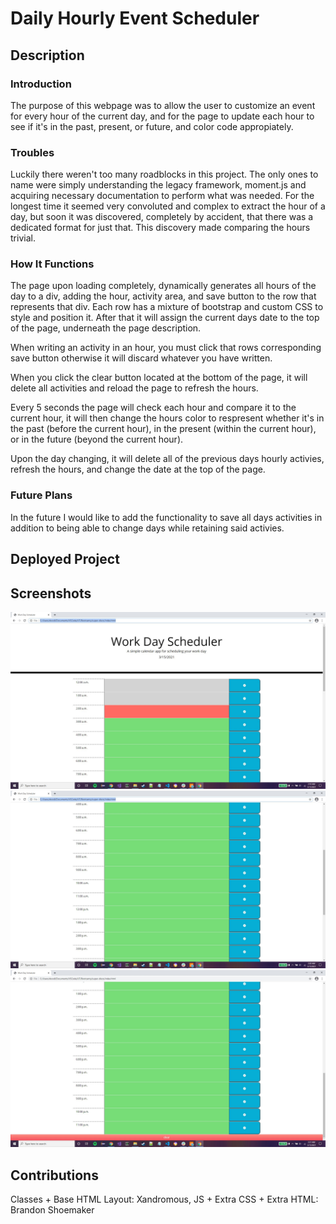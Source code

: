# Daily Hourly Event Scheduler

## Description

### Introduction

The purpose of this webpage was to allow the user to customize an event for every hour of the current day, and for the page to update each hour to see if it's in the past, present, or future, and color code appropiately.

### Troubles

Luckily there weren't too many roadblocks in this project. The only ones to name were simply understanding the legacy framework, moment.js and acquiring necessary documentation to perform what was needed. For the longest time it seemed very convoluted and complex to extract the hour of a day, but soon it was discovered, completely by accident, that there was a dedicated format for just that. This discovery made comparing the hours trivial.

### How It Functions

The page upon loading completely, dynamically generates all hours of the day to a div, adding the hour, activity area, and save button to the row that represents that div. Each row has a mixture of bootstrap and custom CSS to style and position it. After that it will assign the current days date to the top of the page, underneath the page description. 

When writing an activity in an hour, you must click that rows corresponding save button otherwise it will discard whatever you have written.

When you click the clear button located at the bottom of the page, it will delete all activities and reload the page to refresh the hours.

Every 5 seconds the page will check each hour and compare it to the current hour, it will then change the hours color to respresent whether it's in the past (before the current hour), in the present (within the current hour), or in the future (beyond the current hour).

Upon the day changing, it will delete all of the previous days hourly activies, refresh the hours, and change the date at the top of the page.

### Future Plans

In the future I would like to add the functionality to save all days activities in addition to being able to change days while retaining said activies.

## Deployed Project



## Screenshots

![1/3 of hours](./assets/screenshots/Capture.JPG)
![2/3 of hours](./assets/screenshots/Capture2.JPG)
![3/3 of hours](./assets/screenshots/Capture3.JPG)

## Contributions

Classes + Base HTML Layout: Xandromous, JS + Extra CSS + Extra HTML: Brandon Shoemaker